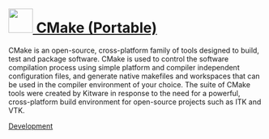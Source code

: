 # [<img src="https://cdn.jsdelivr.net/gh/chocolatey-community/chocolatey-packages@5633c4413a8b71f75f379190546a0047c0e0b12b/icons/cmake.png" height="48" width="48" /> CMake (Portable)](https://chocolatey.org/packages/cmake.portable)

CMake is an open-source, cross-platform family of tools designed to build, test and package software. CMake is used to control the software compilation process using simple platform and compiler independent configuration files, and generate native makefiles and workspaces that can be used in the compiler environment of your choice. The suite of CMake tools were created by Kitware in response to the need for a powerful, cross-platform build environment for open-source projects such as ITK and VTK.

[Development](https://www.cmake.org/developer-resources/)